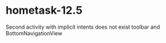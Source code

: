 # hometask-12.5
Second activity with implicit intents
does not exist toolbar and BottomNavigationView
